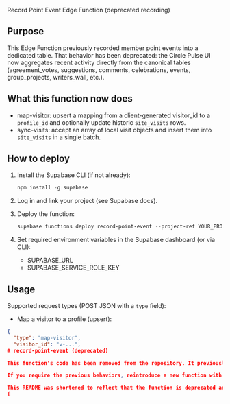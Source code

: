 Record Point Event Edge Function (deprecated recording)

Purpose
-------
This Edge Function previously recorded member point events into a dedicated table. That behavior has been deprecated: the Circle Pulse UI now aggregates recent activity directly from the canonical tables (agreement_votes, suggestions, comments, celebrations, events, group_projects, writers_wall, etc.).

What this function now does
--------------------------
- map-visitor: upsert a mapping from a client-generated visitor_id to a `profile_id` and optionally update historic `site_visits` rows.
- sync-visits: accept an array of local visit objects and insert them into `site_visits` in a single batch.

How to deploy
-------------
1. Install the Supabase CLI (if not already):

   ```powershell
   npm install -g supabase
   ```

2. Log in and link your project (see Supabase docs).

3. Deploy the function:

   ```powershell
   supabase functions deploy record-point-event --project-ref YOUR_PROJECT_REF
   ```

4. Set required environment variables in the Supabase dashboard (or via CLI):
   - SUPABASE_URL
   - SUPABASE_SERVICE_ROLE_KEY

Usage
-----
Supported request types (POST JSON with a `type` field):

- Map a visitor to a profile (upsert):

```json
{
  "type": "map-visitor",
  "visitor_id": "v-...",
# record-point-event (deprecated)

This function's code has been removed from the repository. It previously provided `map-visitor` and `sync-visits` utilities and also contained a deprecated `record-event` action.

If you require the previous behaviors, reintroduce a new function with explicit intent and deployment instructions. The Circle Pulse UI now aggregates activity client-side and does not rely on server-side point-event recording.

This README was shortened to reflect that the function is deprecated and its code removed from the source tree.
{
